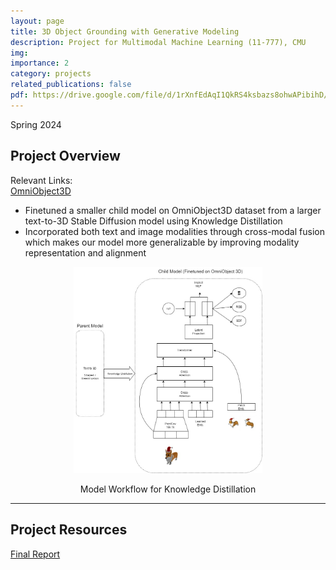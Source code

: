 ```yaml
---
layout: page
title: 3D Object Grounding with Generative Modeling
description: Project for Multimodal Machine Learning (11-777), CMU
img: 
importance: 2
category: projects
related_publications: false
pdf: https://drive.google.com/file/d/1rXnfEdAqI1QkRS4ksbazs8ohwAPibihD/view?usp=sharing
---
```


<style>
.responsive-wrap iframe{ max-width: 100%;}
</style>

Spring 2024 <br>

## **Project Overview**
Relevant Links: <br>
[OmniObject3D](https://omniobject3d.github.io/)

- Finetuned a smaller child model on OmniObject3D dataset from a larger text-to-3D Stable Diffusion model using Knowledge Distillation
- Incorporated both text and image modalities through cross-modal fusion which makes our model more generalizable by improving modality representation and alignment

<div align="center"><img src="/assets/img/MMML.jpg" alt="flowchart" width="60%">
<p align="center">
Model Workflow for Knowledge Distillation
</p>
</div>

---

## **Project Resources**
[Final Report](https://drive.google.com/file/d/1rXnfEdAqI1QkRS4ksbazs8ohwAPibihD/view?usp=sharing)